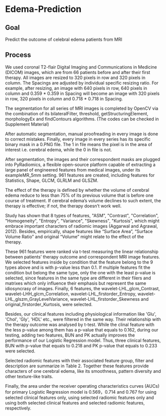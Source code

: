 # Edema-Prediction

## Goal

Predict the outcome of celebral edema patients from MRI

## Process

We used coronal T2-flair Digital Imaging and Communications in Medicine (DICOM) images, which are from 66 patients before and after their first therapy. All images are resized to 320 pixels in row and 320 pixels in column. The Spacings are adjusted by individual specific resizing ratio. For example, after resizing, an image with 640 pixels in row, 640 pixels in column and 0.359 \* 0.359 in Spacing will become an image with 320 pixels in row, 320 pixels in column and 0.718 \* 0.718 in Spacing.

The segmentation for all series of MRI images is completed by OpenCV via the combination of its bilateralFilter, threshold, getStructuringElement, morphologyEx and findContours algorithms. (The codes can be checked in Supplement Material)

After automatic segmentation, manual proofreading in every image is done to correct mistakes. Finally, every image in every series has its specific binary mask in a 0.PNG file. The 1 in file means the pixel is in the area of interest i.e. cerebral edema, while the 0 in file is not.

After segmentation, the images and their correspondent masks are plugged into PyRadiomics, a flexible open-source platform capable of extracting a large panel of engineered features from medical images, under its exampleMR_5mm setting. 961 features are created, including features for Statistics, Shape, GLCM, GLRLM and GLSZM.

The effect of the therapy is defined by whether the volume of cerebral edema reduce to less than 75% of its previous volume that is before one course of treatment. If cerebral edema’s volume declines to such extent, the therapy is effective; if not, the therapy doesn’t work well.

Study has shown that 8 types of features, "ASM", "Contrast", "Correlation", "Homogeneity", "Entropy", "Variance", "Skewness", "Kurtosis", which might embrace important characters of radiomic images (Aggarwal and Agrawal, 2012). Besides, empirically, shape features like “Surface Area”, “Surface Volume Ratio” and original “Volume” might relate to the effect of the therapy.

These 961 features were ranked via t-test measuring the linear relationship between patients’ therapy outcome and correspondent MRI image features. We selected features inside by condition that the feature belong to the 9 types above and is with p-value less than 0.1. If multiple features fit the condition but belong the same type, only the one with the least p-value is selected, since features in the same type are different in their filers and matrixes which only influence their emphasis but represent the same idiosyncrasy of images. Finally, 6 features, the wavelet-LHL_glcm_Contrast, wavelet-LHH_glcm_Correlation, wavelet-LHL_firstorder_Entropy, wavelet-LHL_glszm_GrayLevelVariance, wavelet-LHL_firstorder_Skewness and original_firstorder_Kurtosis, were selected.

Besides, our clinical features including physiological information like 'Glu', 'Chol', 'Gly', 'HDL' etc., were filtered in the same way. Their relationship with the therapy outcome was analysed by t-test. While the clinal feature with the less p-value among them has a p-value that equals to 0.162, during our testing, adding two features, BUN and PK actually improves the performance of our Logistic Regression model. Thus, three clinical features, BUN with p-value that equals to 0.218 and PK p-value that equals to 0.233 were selected.

Selected radiomic features with their associated feature group, filter and description are summarize in Table 2. Together these features provide characters of one cerebral edema, like its smoothness, pattern diversity and other texture-like traits.

Finally, the area under the receiver operating characteristics curves (AUCs) for primary Logistic Regression model is 0.569，0.714 and 0.767 for using selected clinical features only, using selected radiomic features only and using both selected clinical features and selected radiomic features, respectively.
